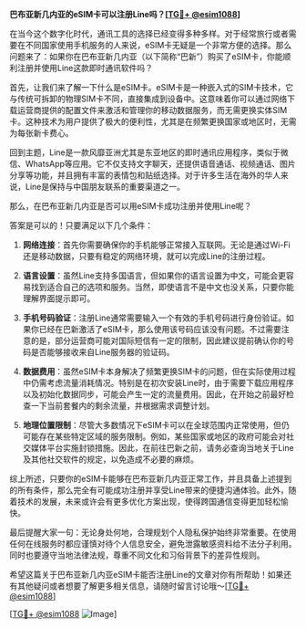 **巴布亚新几内亚的eSIM卡可以注册Line吗？[[TG💪+ @esim1088](https://t.me/s/esim1088)]**

在当今这个数字化时代，通讯工具的选择已经变得多种多样。对于经常旅行或者需要在不同国家使用手机服务的人来说，eSIM卡无疑是一个非常方便的选择。那么问题来了：如果你在巴布亚新几内亚（以下简称“巴新”）购买了eSIM卡，你能顺利注册并使用Line这款即时通讯软件吗？

首先，让我们来了解一下什么是eSIM卡。eSIM卡是一种嵌入式的SIM卡技术，它与传统可拆卸的物理SIM卡不同，直接集成到设备中。这意味着你可以通过网络下载运营商提供的配置文件来激活和管理你的移动数据服务，而无需更换实体SIM卡。这种技术为用户提供了极大的便利性，尤其是在频繁更换国家或地区时，无需为每张新卡费心。

回到主题，Line是一款风靡亚洲尤其是东亚地区的即时通讯应用程序，类似于微信、WhatsApp等应用。它不仅支持文字聊天，还提供语音通话、视频通话、图片分享等功能，并且拥有丰富的表情包和贴纸选择。对于许多生活在海外的华人来说，Line是保持与中国朋友联系的重要渠道之一。

那么，在巴布亚新几内亚是否可以用eSIM卡成功注册并使用Line呢？

答案是可以的！只要满足以下几个条件：

1. **网络连接**：首先你需要确保你的手机能够正常接入互联网。无论是通过Wi-Fi还是移动数据，只要有稳定的网络环境，就可以完成Line的注册过程。

2. **语言设置**：虽然Line支持多国语言，但如果你的语言设置为中文，可能会更容易找到适合自己的选项和服务。当然，即使语言不是中文也没关系，只要你能理解界面提示即可。

3. **手机号码验证**：注册Line通常需要输入一个有效的手机号码进行身份验证。如果你已经在巴新激活了eSIM卡，那么使用该号码应该没有问题。不过需要注意的是，部分运营商可能对国际短信有一定的限制，因此建议提前确认你的号码是否能够接收来自Line服务器的验证码。

4. **数据费用**：虽然eSIM卡本身解决了频繁更换SIM卡的问题，但在实际使用过程中仍需考虑流量消耗情况。特别是在初次安装Line时，由于需要下载应用程序以及初始化数据同步，可能会产生一定的流量费用。因此，在开始之前最好检查一下当前套餐内的剩余流量，并根据需求调整计划。

5. **地理位置限制**：尽管大多数情况下eSIM卡可以在全球范围内正常使用，但仍可能存在某些特定区域的服务限制。例如，某些国家或地区的政府可能会对社交媒体平台实施封锁措施。因此，在前往巴新之前，请务必查询当地关于Line及其他社交软件的规定，以免造成不必要的麻烦。

综上所述，只要你的eSIM卡能够在巴布亚新几内亚正常工作，并且具备上述提到的所有条件，那么完全有可能成功注册并享受Line带来的便捷沟通体验。此外，随着技术的发展，未来或许会有更多优化方案出现，使得跨国通信变得更加轻松愉快。

最后提醒大家一句：无论身处何地，合理规划个人隐私保护始终非常重要。在使用任何在线服务时都应谨慎对待个人信息安全，避免泄露敏感资料给不法分子利用。同时也要遵守当地法律法规，尊重不同文化和习俗背景下的差异性规则。

希望这篇关于巴布亚新几内亚eSIM卡能否注册Line的文章对你有所帮助！如果还有其他疑问或者想要了解更多相关信息，请随时留言讨论哦～[[TG💪+ @esim1088](https://t.me/s/esim1088)] 

[[TG💪+ @esim1088](https://t.me/s/esim1088) ![Image](https://i.postimg.cc/4NQfJmqS/Snipaste-2025-05-13-00-14-12.png)]